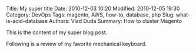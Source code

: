 Title: My super title
Date: 2010-12-03 10:20
Modified: 2010-12-05 19:30
Category: DevOps
Tags: magento, AWS, how-to, database, php
Slug: what-is-acid-database
Authors: Vlad Duda
Summary: How to cluster Magento

This is the content of my super blog post.

Following is a review of my favorite mechanical keyboard.

